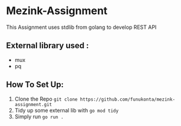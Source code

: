 # Mezink-Assignment
This Assignment uses stdlib from golang to develop REST API

## External library used :
- mux
- pq

## How To Set Up:
 1. Clone the Repo `git clone https://github.com/funukonta/mezink-assignment.git`
 2. Tidy up some external lib with `go mod tidy`
 3. Simply run `go run .`